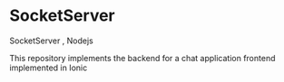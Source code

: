 # SocketServer
SocketServer , Nodejs 

This repository implements the backend for a chat application frontend implemented in Ionic
